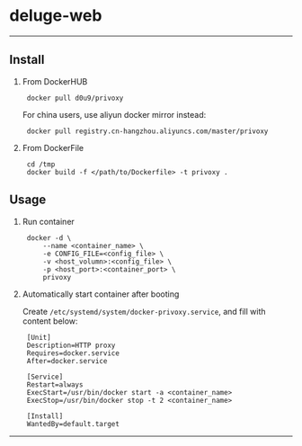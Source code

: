 # deluge-web

---

## Install

1. From DockerHUB

        docker pull d0u9/privoxy

    For china users, use aliyun docker mirror instead:

        docker pull registry.cn-hangzhou.aliyuncs.com/master/privoxy

2. From DockerFile

        cd /tmp
        docker build -f </path/to/Dockerfile> -t privoxy .

## Usage

1. Run container

        docker -d \
            --name <container_name> \
            -e CONFIG_FILE=<config_file> \
            -v <host_volumn>:<config_file> \
            -p <host_port>:<container_port> \
            privoxy

2. Automatically start container after booting

    Create `/etc/systemd/system/docker-privoxy.service`, and fill with content below:

        [Unit]
        Description=HTTP proxy
        Requires=docker.service
        After=docker.service

        [Service]
        Restart=always
        ExecStart=/usr/bin/docker start -a <container_name>
        ExecStop=/usr/bin/docker stop -t 2 <container_name>

        [Install]
        WantedBy=default.target

---



